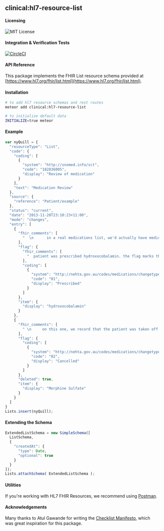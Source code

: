 ## clinical:hl7-resource-list  

#### Licensing  

![MIT License](https://img.shields.io/badge/license-MIT-blue.svg)

#### Integration & Verification Tests

[![CircleCI](https://circleci.com/gh/clinical-meteor/hl7-resource-list/tree/master.svg?style=svg)](https://circleci.com/gh/clinical-meteor/hl7-resource-list/tree/master)

#### API Reference  

This package implements the FHIR List resource schema provided at  [https://www.hl7.org/fhir/list.html](https://www.hl7.org/fhir/list.html).  


#### Installation  

````bash
# to add hl7 resource schemas and rest routes
meteor add clinical:hl7-resource-list

# to initialize default data
INITIALIZE=true meteor
````

#### Example   

```js
var nyQuill = {
  "resourceType": "List",
  "code": {
    "coding": [
      {
        "system": "http://snomed.info/sct",
        "code": "182836005",
        "display": "Review of medication"
      }
    ],
    "text": "Medication Review"
  },
  "source": {
    "reference": "Patient/example"
  },
  "status": "current",
  "date": "2013-11-20T23:10:23+11:00",
  "mode": "changes",
  "entry": [
    {
      "fhir_comments": [
        "  \n      in a real medications list, we'd actually have medication resources.\n      but this an example to demonstrate a changes list, so we'll just use \n      display  "
      ],
      "flag": {
        "fhir_comments": [
          "  patient was prescribed hydroxocobalamin. the flag marks this \n       as a prescription. Note that healthcare workers will now get into\n       a long debate the exact implication of \"prescribed\". That's why the\n       spec doesn't fix the flag values  "
        ],
        "coding": [
          {
            "system": "http://nehta.gov.au/codes/medications/changetype",
            "code": "01",
            "display": "Prescribed"
          }
        ]
      },
      "item": {
        "display": "hydroxocobalamin"
      }
    },
    {
      "fhir_comments": [
        " \n     on this one, we record that the patient was taken off morphine sulfate.\n     because not every system knows the flags, and the ensure there's no confusion,\n     if the flag implies that something was removed from the list, then the\n     deleted element must also be set \n   "
      ],
      "flag": {
        "coding": [
          {
            "system": "http://nehta.gov.au/codes/medications/changetype",
            "code": "02",
            "display": "Cancelled"
          }
        ]
      },
      "deleted": true,
      "item": {
        "display": "Morphine Sulfate"
      }
    }
  ]
}
Lists.insert(nyQuill);
```

#### Extending the Schema

```js
ExtendedListSchema = new SimpleSchema([
  ListSchema,
  {
    "createdAt": {
      "type": Date,
      "optional": true
    }
  }
]);
Lists.attachSchema( ExtendedListSchema );
```



#### Utilities  

If you're working with HL7 FHIR Resources, we recommend using [Postman](https://chrome.google.com/webstore/detail/postman/fhbjgbiflinjbdggehcddcbncdddomop?hl=en).


#### Acknowledgements     

Many thanks to Atul Gawande for writing the [Checklist Manifesto](http://atulgawande.com/book/the-checklist-manifesto/), which was great inspiration for this package.
